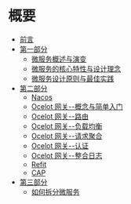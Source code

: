 # 概要
* [前言](/1.%20【.NET%208%20实战--孢子记账--从单体到微服务--转向微服务】--前言.md)
* [第一部分](/第一部分/)
    - [微服务概述与演变](/第一部分/2.%20【.NET%208%20实战--孢子记账--从单体到微服务--转向微服务】--什么是微服务--微服务概述与演变.md)
    - [微服务的核心特性与设计理念](/第一部分/3.%20【.NET%208%20实战--孢子记账--从单体到微服务--转向微服务】--什么是微服务--微服务的核心特性与设计理念.md)
    - [微服务设计原则与最佳实践](/第一部分/4.%20【.NET%208%20实战--孢子记账--从单体到微服务--转向微服务】--什么是微服务--微服务设计原则与最佳实践.md)
* [第二部分]()
    - [Nacos](/第二部分/5.%20【.NET%208%20实战--孢子记账--从单体到微服务--转向微服务】--微服务基础工具与技术--Nacos.md)
    - [Ocelot 网关--概念与简单入门](/第二部分/6.%20【.NET%208%20实战--孢子记账--从单体到微服务--转向微服务】--微服务基础工具与技术--Ocelot%20网关--概念与简单入门.md)
    - [Ocelot 网关--路由](/第二部分/7.%20【.NET%208%20实战--孢子记账--从单体到微服务--转向微服务】--微服务基础工具与技术--Ocelot%20网关--路由.md)
    - [Ocelot 网关--负载均衡](/第二部分/8.%20【.NET%208%20实战--孢子记账--从单体到微服务--转向微服务】--微服务基础工具与技术--Ocelot%20网关--负载均衡.md)
    - [Ocelot 网关--请求聚合](/第二部分/9.%20【.NET%208%20实战--孢子记账--从单体到微服务--转向微服务】--微服务基础工具与技术--Ocelot%20网关--请求聚合.md)
    - [Ocelot 网关--认证](/第二部分/10.%20【.NET%208%20实战--孢子记账--从单体到微服务--转向微服务】--微服务基础工具与技术--Ocelot%20网关--认证.md)
    - [Ocelot 网关--整合日志](/第二部分//11.【.NET%208%20实战--孢子记账--从单体到微服务--转向微服务】--微服务基础工具与技术--Ocelot%20网关--整合日志.md)
    - [Refit](/第二部分/13.【.NET%208%20实战--孢子记账--从单体到微服务--转向微服务】--微服务基础工具与技术--Refit.md)
    - [CAP](/第二部分/14.【.NET%208%20实战--孢子记账--从单体到微服务--转向微服务】--微服务基础工具与技术--CAP.md)
* [第三部分]()
    - [如何拆分微服务](/第三部分/15.【.NET%208%20实战--孢子记账--从单体到微服务--转向微服务】--单体转微服务--如何拆分单体.md)